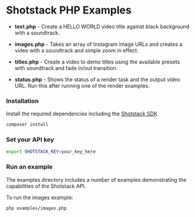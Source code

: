 # Shotstack PHP Examples

- **text.php** -
    Create a HELLO WORLD video title against black background with a soundtrack.

- **images.php** -
    Takes an array of Instagram image URLs and creates a video with a soundtrack 
    and simple zoom in effect.

- **titles.php** -
    Create a video to demo titles using the available presets with soundtrack and fade in/out transition.
    
- **status.php** -
    Shows the status of a render task and the output video URL. Run this after running one of the render examples.
    
### Installation

Install the required dependencies including the [Shotstack SDK](https://packagist.org/packages/shotstack/shotstack-sdk-php)

```bash
composer install
```

### Set your API key

```bash
export SHOTSTACK_KEY=your_key_here
```

### Run an example

The examples directory includes a number of examples demonstrating the capabilities of the 
Shotstack API.

To run the images example:

```bash
php examples/images.php
```
